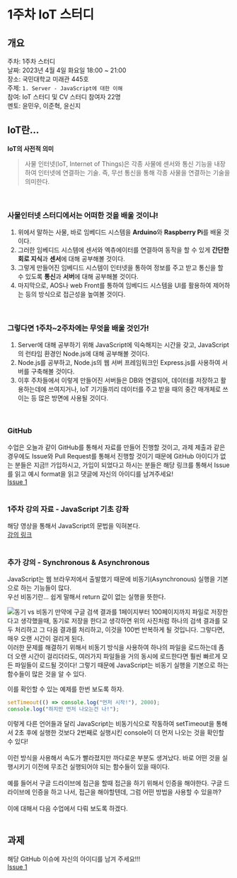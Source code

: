 # 1주차 IoT 스터디
## 개요
주차: 1주차 스터디 <br>
날짜: 2023년 4월 4일 화요일 18:00 ~ 21:00 <br>
장소: 국민대학교 미래관 445호 <br>
주제: `1. Server - JavaScript에 대한 이해` <br>
참여: IoT 스터디 및 CV 스터디 참여자 22명 <br>
멘토: 윤민우, 이준혁, 윤신지 <br>

## IoT란...
__IoT의 사전적 의미__ <br>
> 사물 인터넷(IoT, Internet of Things)은 각종 사물에 센서와 통신 기능을 내장하여 인터넷에 연결하는 기술. 즉, 무선 통신을 통해 각종 사물을 연결하는 기술을 의미한다.

<br>

### 사물인터넷 스터디에서는 어떠한 것을 배울 것이냐!
1. 위에서 말하는 사물, 바로 임베디드 시스템을 **Arduino**와 **Raspberry Pi**를 배울 것이다.
2. 그러한 임베디드 시스템에 센서와 엑츄에이터를 연결하여 동작을 할 수 있게 **간단한 회로 지식**과 **센서**에 대해 공부해볼 것이다.
3. 그렇게 만들어진 임베디드 시스템이 인터넷을 통하여 정보를 주고 받고 통신을 할 수 있도록 **통신**과 **서버**에 대해 공부해볼 것이다.
4. 마지막으로, AOS나 web Front를 통하여 임베디드 시스템을 UI를 활용하여 제어하는 등의 방식으로 접근성을 높여볼 것이다.
<br>

### 그렇다면 1주차~2주차에는 무엇을 배울 것인가!
1. Server에 대해 공부하기 위해 JavaScript에 익숙해지는 시간을 갖고, JavaScript의 런타임 환경인 Node.js에 대해 공부해볼 것이다.
2. Node.js를 공부하고, Node.js의 웹 서버 프레임워크인 Express.js를 사용하여 서버를 구축해볼 것이다.
3. 이후 주차들에서 이렇게 만들어진 서버들은 DB와 연결되어, 데이터를 저장하고 활용하는데에 쓰여지거나, IoT 기기들끼리 데이터를 주고 받을 때의 중간 매개체로 쓰이는 등 많은 방면에 사용될 것이다. 
<br>

### GitHub
수업은 오늘과 같이 GitHub를 통해서 자료를 만들어 진행할 것이고, 과제 제출과 같은 경우에도 Issue와 Pull Request를 통해서 진행할 것이기 때문에 GitHub 아이디가 없는 분들은 지금!! 가입하시고, 가입이 되었다고 하시는 분들은 해당 링크를 통해서 Issue를 읽고 예시 format을 읽고 댓글에 자신의 아이디를 남겨주세요!
<br>
<a href="https://github.com/kmu-koss/2023-1_IoT_Study/issues/1">Issue 1</a>
<br><br>

### 1주차 강의 자료 - JavaScript 기초 강좌
해당 영상을 통해서 JavaScript의 문법을 익혀본다. <br>
<a href="https://www.youtube.com/watch?v=KF6t61yuPCY">강의 링크</a>
<br> <br>

### 추가 강의 - Synchronous & Asynchronous
JavaScript는 웹 브라우저에서 출발했기 때문에 비동기(Asynchronous) 실행을 기본으로 하는 기능들이 많다. <br>
우선 비동기란... 쉽게 말해서 return 값이 없는 실행을 뜻한다. <br>

![동기 vs 비동기](https://velog.velcdn.com/images/kjh950330/post/9cbdd20a-e45b-4b95-9ce5-bf42d229d2dc/1_2b2m8FgTeL01v4bihrNZcg.png)
만약에 구글 검색 결과를 1페이지부터 100페이지까지 파일로 저장한다고 생각했을때, 동기로 저장을 한다고 생각하면 위의 사진처럼 하나의 검색 결과를 모두 처리하고 그 다음 결과를 처리하고, 이것을 100번 반복하게 될 것입니다. 그렇다면, 매우 오랜 시간이 걸리게 된다.<br>
이러한 문제를 해결하기 위해서 비동기 방식을 사용하여 하나의 파일을 로드하는데 좀 더 오랜 시간이 걸리더라도, 여러가지 파일들을 거의 동시에 로드한다면 훨씬 빠르게 모든 파일들이 로드될 것이다! 그렇기 때문에 JavaScript는 비동기 실행을 기본으로 하는 함수들이 많은 것을 알 수 있다.<br>

이를 확인할 수 있는 예제를 한번 보도록 하자.
<br>

```JavaScript
setTimeout(() => console.log("먼저 시작!"), 2000);
console.log("하지만 먼저 나오는건 나!");
```

이렇게 다른 언어들과 달리 JavaScript는 비동기식으로 작동하여 setTimeout을 통해서 2초 후에 실행한 것보다 2번째로 실행시킨 console이 더 먼저 나오는 것을 확인할 수 있다! <br><br>
이런 방식을 사용해서 속도가 빨라졌지만 까다로운 부분도 생겨났다. 바로 어떤 것을 실행시키기 이전에 무조건 실행되어야 되는 함수들이 있을 때이다. <br><br>
예를 들어서 구글 드라이브에 접근을 할때 접근을 하기 위해서 인증을 해야한다. 구글 드라이브에 인증을 하고 나서, 접근을 해야할텐데, 그럼 어떤 방법을 사용할 수 있을까? <br><br>
이에 대해서 다음 수업에서 다뤄 보도록 하겠다.
<br><br>

## 과제
해당 GitHub 이슈에 자신의 아이디를 남겨 주세요!!! <br>
<a href="https://github.com/kmu-koss/2023-1_IoT_Study/issues/1">Issue 1</a>
